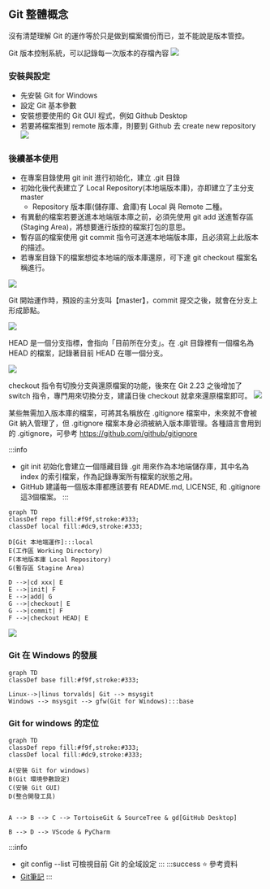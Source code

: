 <style>
.highlight {color:red}
.elegant {color:blue}
</style>

## Git 整體概念
沒有清楚理解 Git 的運作等於只是做到檔案備份而已，並不能說是版本管控。

Git 版本控制系統，可以記錄每一次版本的存檔內容
![](https://hackmd.io/_uploads/HkKLBwr02.png)

### 安裝與設定
- 先安裝 Git for Windows
- 設定 Git 基本參數
- 安裝想要使用的 Git GUI 程式，例如 Github Desktop
- 若要將檔案推到 remote 版本庫，則要到 Github 去 create new repository
![](https://hackmd.io/_uploads/r1E3I0rC2.png)

### 後續基本使用
- 在專案目錄使用 git init 進行初始化，建立 .git 目錄
- 初始化後代表建立了 Local Repository(本地端版本庫)，亦即建立了主分支 master
    - Repository 版本庫(儲存庫、倉庫)有 Local 與 Remote 二種。
- 有異動的檔案若要送進本地端版本庫之前，必須先使用 git add 送進暫存區(Staging Area)，將想要進行版控的檔案打包的意思。
- 暫存區的檔案使用 git commit 指令可送進本地端版本庫，且必須寫上此版本的描述。
- 若專案目錄下的檔案想從本地端的版本庫還原，可下達 git checkout 檔案名稱進行。

![](https://hackmd.io/_uploads/rypAxRB0h.jpg)

Git 開始運作時，預設的主分支叫【master】，commit 提交之後，就會在分支上形成節點。

![](https://hackmd.io/_uploads/BkSqZRSA3.png)

HEAD 是一個分支指標，會指向「目前所在分支」。在 .git 目錄裡有一個檔名為 HEAD 的檔案，記錄著目前 HEAD 在哪一個分支。

![](https://hackmd.io/_uploads/rJka7AHR2.png)

checkout 指令有切換分支與還原檔案的功能，後來在 Git 2.23 之後增加了 switch 指令，專門用來切換分支，建議日後 checkout 就拿來還原檔案即可。
![](https://hackmd.io/_uploads/S16mIAS03.png)


某些無需加入版本庫的檔案，可將其名稱放在 .gitignore 檔案中，未來就不會被 Git 納入管理了，但 .gitignore 檔案本身必須被納入版本庫管理。各種語言會用到的 .gitignore，可參考 https://github.com/github/gitignore



:::info
- git init 初始化會建立一個隱藏目錄 .git 用來作為本地端儲存庫，其中名為 index 的索引檔案，作為記錄專案所有檔案的狀態之用。
- GitHub 建議每一個版本庫都應該要有 README.md, LICENSE, 和 .gitignore 這3個檔案。
:::

``` mermaid
graph TD
classDef repo fill:#f9f,stroke:#333;
classDef local fill:#dc9,stroke:#333;

D[Git 本地端運作]:::local
E(工作區 Working Directory)
F(本地版本庫 Local Repository)
G(暫存區 Stagine Area)

D -->|cd xxx| E
E -->|init| F
E -->|add| G
G -->|checkout| E
G -->|commit| F
F -->|checkout HEAD| E
``` 

<!-- ![](https://i.imgur.com/HpMVytC.png) -->
![](https://cloudstudio.com.au/wp-content/uploads/2021/06/GitWorkflow-3.png)

### Git 在 Windows 的發展
``` mermaid
graph TD
classDef base fill:#f9f,stroke:#333;

Linux-->|linus torvalds| Git --> msysgit
Windows --> msysgit --> gfw(Git for Windows):::base
```

### Git for windows 的定位
``` mermaid
graph TD
classDef repo fill:#f9f,stroke:#333;
classDef local fill:#dc9,stroke:#333;

A(安裝 Git for windows)
B(Git 環境參數設定)
C(安裝 Git GUI)
D(整合開發工具)


A --> B --> C --> TortoiseGit & SourceTree & gd[GitHub Desktop]

B --> D --> VScode & PyCharm

``` 

:::info
- git config --list 可檢視目前 Git 的全域設定
:::
:::success
:star: 參考資料
- [Git筆記](https://hackmd.io/@hbdoy/By5kZvuzx#Git%E7%AD%86%E8%A8%98)
:::